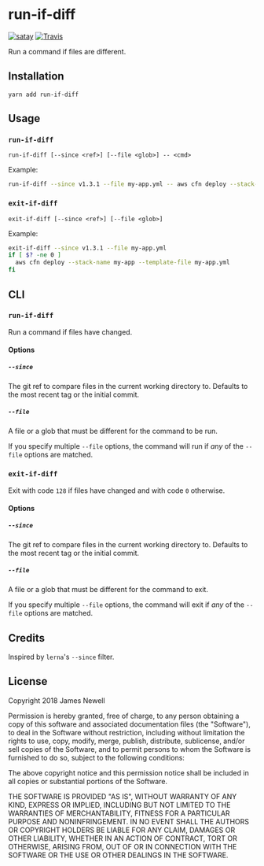 # run-if-diff

[![satay](https://img.shields.io/npm/v/run-if-diff.svg)](https://www.npmjs.com/package/run-if-diff)
[![Travis](https://img.shields.io/travis/jameslnewell/run-if-diff.svg)](https://travis-ci.org/jameslnewell/run-if-diff)

Run a command if files are different.

## Installation

```
yarn add run-if-diff
```

## Usage

### `run-if-diff`

```
run-if-diff [--since <ref>] [--file <glob>] -- <cmd>
```

Example:

```bash
run-if-diff --since v1.3.1 --file my-app.yml -- aws cfn deploy --stack-name my-app --template-file my-app.yml
```

### `exit-if-diff`

```
exit-if-diff [--since <ref>] [--file <glob>]
```

Example:

```bash
exit-if-diff --since v1.3.1 --file my-app.yml
if [ $? -ne 0 ]
  aws cfn deploy --stack-name my-app --template-file my-app.yml
fi
```

## CLI

### `run-if-diff`

Run a command if files have changed.

#### Options

##### `--since`

The git ref to compare files in the current working directory to. Defaults to the most recent tag or the initial commit.

##### `--file`

A file or a glob that must be different for the command to be run.

If you specify multiple `--file` options, the command will run if _any_ of the `--file` options are matched.

### `exit-if-diff`

Exit with code `128` if files have changed and with code `0` otherwise.

#### Options

##### `--since`

The git ref to compare files in the current working directory to. Defaults to the most recent tag or the initial commit.

##### `--file`

A file or a glob that must be different for the command to exit.

If you specify multiple `--file` options, the command will exit if _any_ of the `--file` options are matched.

## Credits

Inspired by `lerna`'s `--since` filter.

## License

Copyright 2018 James Newell

Permission is hereby granted, free of charge, to any person obtaining a copy of this software and associated documentation files (the "Software"), to deal in the Software without restriction, including without limitation the rights to use, copy, modify, merge, publish, distribute, sublicense, and/or sell copies of the Software, and to permit persons to whom the Software is furnished to do so, subject to the following conditions:

The above copyright notice and this permission notice shall be included in all copies or substantial portions of the Software.

THE SOFTWARE IS PROVIDED "AS IS", WITHOUT WARRANTY OF ANY KIND, EXPRESS OR IMPLIED, INCLUDING BUT NOT LIMITED TO THE WARRANTIES OF MERCHANTABILITY, FITNESS FOR A PARTICULAR PURPOSE AND NONINFRINGEMENT. IN NO EVENT SHALL THE AUTHORS OR COPYRIGHT HOLDERS BE LIABLE FOR ANY CLAIM, DAMAGES OR OTHER LIABILITY, WHETHER IN AN ACTION OF CONTRACT, TORT OR OTHERWISE, ARISING FROM, OUT OF OR IN CONNECTION WITH THE SOFTWARE OR THE USE OR OTHER DEALINGS IN THE SOFTWARE.
